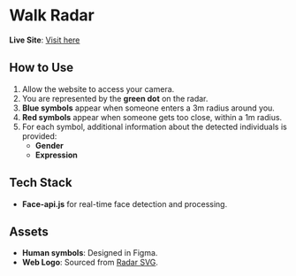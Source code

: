 # Walk Radar  
**Live Site**: [Visit here](https://walkradar.vercel.app/)

## How to Use  
1. Allow the website to access your camera.  
2. You are represented by the **green dot** on the radar.  
3. **Blue symbols** appear when someone enters a 3m radius around you.  
4. **Red symbols** appear when someone gets too close, within a 1m radius.  
5. For each symbol, additional information about the detected individuals is provided:  
   - **Gender**  
   - **Expression**

## Tech Stack  
- **Face-api.js** for real-time face detection and processing.  

## Assets  
- **Human symbols**: Designed in Figma.  
- **Web Logo**: Sourced from [Radar SVG](https://www.svgrepo.com/svg/128396/radar).  
